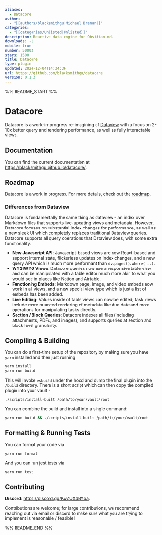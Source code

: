 ```yaml
---
aliases:
  - Datacore
author:
  - "[[authors/blacksmithgu|Michael Brenan]]"
categories:
  - "[[categories/Unlisted|Unlisted]]"
description: Reactive data engine for Obsidian.md.
downloads: -1
mobile: true
number: 50002
stars: 1500
title: Datacore
type: plugin
updated: 2024-12-04T14:34:36
url: https://github.com/blacksmithgu/datacore
version: 0.1.3
---
```


%% README_START %%

# Datacore

Datacore is a work-in-progress re-imagining of [Dataview](https://github.com/blacksmithgu/obsidian-dataview.git) with a
focus on 2-10x better query and rendering performance, as well as fully interactable views.

## Documentation

You can find the current documentation at https://blacksmithgu.github.io/datacore/.

## Roadmap

Datacore is a work in progress. For more details, check out the [roadmap](ROADMAP.md).

### Differences from Dataview

Datacore is fundamentally the same thing as dataview - an index over Markdown files that supports live-updating views
and metadata. However, Datacore focuses on substantial index changes for performance, as well as a new sleek UI which
completely replaces traditional Dataview queries. Datacore supports all query operations that Dataview does, with some
extra functionality.

- **New Javascript API**: Javascript-based views are now React-based and support internal state, flickerless updates on
  index changes, and a new query API which is much more performant than `dv.pages().where(...)`.
- **WYSIWYG Views**: Datacore queries now use a responsive table view and can be manipulated with a table editor much more akin to
  what you would see in places like Notion and Airtable.
- **Functioning Embeds**: Markdown page, image, and video embeds now work in all views, and a new special view type
  which is just a list of embeds has been added.
- **Live Editing**: Values inside of table views can now be edited; task views include more nuanced rendering of
  metadata like due date and more operations for manipulating tasks directly.
- **Section / Block Queries**: Datacore indexes all files (including attachments, PDFs, and images), and supports queries
  at section and block level granularity.

## Compiling & Building

You can do a first-time setup of the repository by making sure you have `yarn` installed and then just running

```bash
yarn install
yarn run build
```

This will invoke `esbuild` under the hood and dump the final plugin into the `/build` directory. There is a short script which can then copy the compiled plugin into your vault -

```bash
./scripts/install-built /path/to/your/vault/root
```

You can combine the build and install into a single command:

```bash
yarn run build && ./scripts/install-built /path/to/your/vault/root
```

## Formatting & Running Tests

You can format your code via

```bash
yarn run format
```

And you can run jest tests via

```bash
yarn run test
```

## Contributing

**Discord**: <https://discord.gg/KwZUX4BYba>.

Contributions are welcome; for large contributions, we recommend reaching out via email or discord to make sure what you are trying to implement is reasonable / feasible!

%% README_END %%
